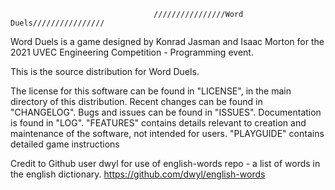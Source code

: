 		                          	////////////////Word Duels////////////////

Word Duels is a game designed by Konrad Jasman and Isaac Morton for the 2021
UVEC Engineering Competition - Programming event. 

This is the source distribution for Word Duels.

The license for this software can be found in "LICENSE", in the main directory of this distribution. Recent changes can be found in "CHANGELOG". Bugs and issues can be found in "ISSUES". Documentation is found in "LOG". "FEATURES" contains details relevant to creation and maintenance of the software, not intended for users. "PLAYGUIDE" contains detailed game instructions

Credit to Github user dwyl for use of english-words repo - a list of words in the english dictionary. https://github.com/dwyl/english-words

